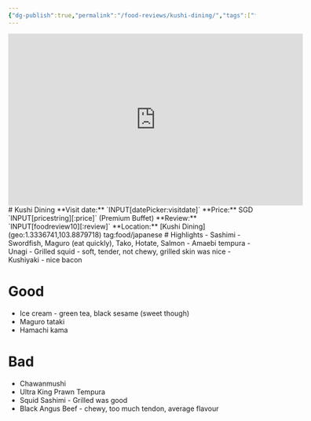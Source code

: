 ```yaml
---
{"dg-publish":true,"permalink":"/food-reviews/kushi-dining/","tags":["food","foodreview","review","singapore","japanese","buffet","sashimi"],"noteIcon":""}
---
```


<iframe src="https://www.google.com/maps/embed?pb=!1m18!1m12!1m3!1d18973.743168115478!2d103.87535895181051!3d1.333264418638321!2m3!1f0!2f0!3f0!3m2!1i1024!2i768!4f13.1!3m3!1m2!1s0x31da1785f0e42f01%3A0x51d327585f9ab9d1!2sKushi%20Japanese%20Dining!5e0!3m2!1sen!2ssg!4v1703488180255!5m2!1sen!2ssg" width="600" height="350" style="border:0;" allowfullscreen="" loading="lazy" referrerpolicy="no-referrer-when-downgrade"></iframe>
# Kushi Dining
**Visit date:** `INPUT[datePicker:visitdate]`
**Price:** SGD `INPUT[pricestring][:price]` (Premium Buffet) 
**Review:** `INPUT[foodreview10][:review]` 
**Location:** [Kushi Dining](geo:1.3336741,103.8879718) tag:food/japanese
# Highlights
- Sashimi - Swordfish, Maguro (eat quickly), Tako, Hotate, Salmon
- Amaebi tempura
- Unagi
- Grilled squid - soft, tender, not chewy, grilled skin was nice
- Kushiyaki - nice bacon

# Good
- Ice cream - green tea, black sesame (sweet though)
- Maguro tataki
- Hamachi kama

# Bad
- Chawanmushi
- Ultra King Prawn Tempura
- Squid Sashimi - Grilled was good
- Black Angus Beef - chewy, too much tendon, average flavour
